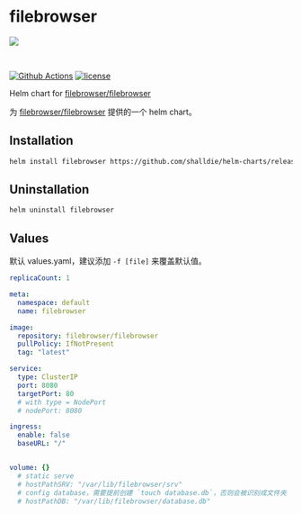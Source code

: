 # filebrowser

![](https://user-images.githubusercontent.com/5447088/50716739-ebd26700-107a-11e9-9817-14230c53efd2.gif)

<br>

[![Github Actions][actions_image]][actions_url]
[![license][license_image]][repo_url]

Helm chart for [filebrowser/filebrowser](https://github.com/filebrowser/filebrowser)

为 [filebrowser/filebrowser](https://github.com/filebrowser/filebrowser) 提供的一个 helm chart。

## Installation

```bash
helm install filebrowser https://github.com/shalldie/helm-charts/releases/download/0.0.1/filebrowser-0.0.1.tgz
```

## Uninstallation

```bash
helm uninstall filebrowser
```

## Values

默认 values.yaml，建议添加 `-f [file]` 来覆盖默认值。

<!-- prettier-ignore -->
```yaml
replicaCount: 1

meta:
  namespace: default
  name: filebrowser

image:
  repository: filebrowser/filebrowser
  pullPolicy: IfNotPresent
  tag: "latest"

service:
  type: ClusterIP
  port: 8080
  targetPort: 80
  # with type = NodePort
  # nodePort: 8080

ingress:
  enable: false
  baseURL: "/"


volume: {}
  # static serve
  # hostPathSRV: "/var/lib/filebrowser/srv"
  # config database，需要提前创建 `touch database.db`，否则会被识别成文件夹
  # hostPathDB: "/var/lib/filebrowser/database.db"
```

[repo_url]: https://github.com/shalldie/helm-charts
[actions_image]: https://img.shields.io/github/workflow/status/shalldie/helm-charts/ci?label=build&logo=github&style=flat-square
[actions_url]: https://github.com/shalldie/helm-charts/actions
[license_image]: https://img.shields.io/github/license/shalldie/helm-charts?style=flat-square
